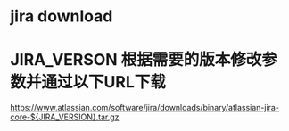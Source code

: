 # jira download
# JIRA_VERSON 根据需要的版本修改参数并通过以下URL下载
https://www.atlassian.com/software/jira/downloads/binary/atlassian-jira-core-${JIRA_VERSION}.tar.gz
